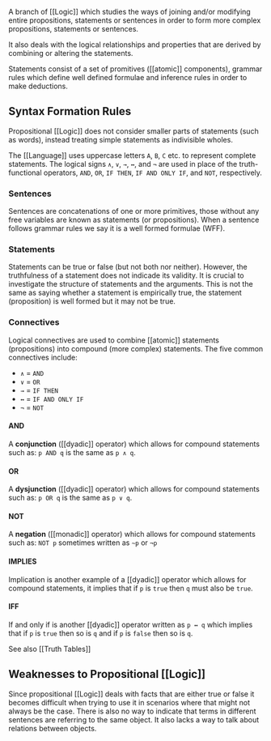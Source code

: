A branch of [[Logic]] which studies the ways of joining and/or modifying entire propositions, statements or sentences in order to form more complex propositions, statements or sentences.

It also deals with the logical relationships and properties that are derived by combining or altering the statements.

Statements consist of a set of promitives ([[atomic]] components), grammar rules which define well defined formulae and inference rules in order to make deductions.

## Syntax Formation Rules

Propositional [[Logic]] does not consider smaller parts of statements (such as words), instead treating simple statements as indivisible wholes.

The [[Language]] uses uppercase letters `A`, `B`, `C` etc. to represent complete statements. The logical signs `∧`, `∨`, `→`, `↔`, and `¬` are used in place of the truth-functional operators, `AND`, `OR`, `IF THEN`, `IF AND ONLY IF`, and `NOT`, respectively.

### Sentences

Sentences are concatenations of one or more primitives, those without any free variables are known as statements (or propositions). When a sentence follows grammar rules we say it is a well formed formulae (WFF).

### [](https://github.localhost/#statements)Statements

Statements can be true or false (but not both nor neither). However, the truthfulness of a statement does not indicade its validity. It is crucial to investigate the structure of statements and the arguments. This is not the same as saying whether a statement is empirically true, the statement (proposition) is well formed but it may not be true.

### Connectives

Logical connectives are used to combine [[atomic]] statements (propositions) into compound (more complex) statements. The five common connectives include:

-   `∧` = `AND`
-   `∨` = `OR`
-   `→` = `IF THEN`
-   `↔` = `IF AND ONLY IF`
-   `¬` = `NOT`

#### AND

A **conjunction** ([[dyadic]] operator) which allows for compound statements such as: `p AND q` is the same as `p ∧ q`.

#### OR

A **dysjunction** ([[dyadic]] operator) which allows for compound statements such as:  `p OR q` is the same as `p ∨ q`.

#### NOT

A **negation** ([[monadic]] operator) which allows for compound statements such as: `NOT p` sometimes written as `~p` or `¬p`

#### IMPLIES

Implication is another example of a [[dyadic]] operator which allows for compound statements, it implies that if `p` is `true` then `q` must also be `true`.

#### IFF

If and only if is another [[dyadic]] operator written as `p ↔ q` which implies that if `p` is `true` then so is `q` and if `p` is `false` then so is `q`.

See also [[Truth Tables]]

## Weaknesses to Propositional [[Logic]]

Since propositional [[Logic]] deals with facts that are either true or false it becomes difficult when trying to use it in scenarios where that might not always be the case. There is also no way to indicate that terms in different sentences are referring to the same object. It also lacks a way to talk about relations between objects.